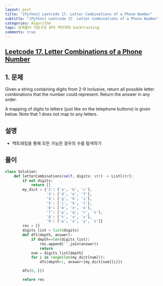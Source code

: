 ```yaml
---
layout: post
title: "[Python] Leetcode 17. Letter Combinations of a Phone Number"
subtitle: "[Python] Leetcode 17. Letter Combinations of a Phone Number"
categories: Algorithm
tags: 문제풀이 자료구조 DFS 백트래킹 backtracking
comments: true
---
```


## [Leetcode 17. Letter Combinations of a Phone Number](https://leetcode.com/problems/letter-combinations-of-a-phone-number/description/?envType=problem-list-v2&envId=hash-table)

## 1. 문제

Given a string containing digits from 2-9 inclusive, return all possible letter combinations that the number could represent. Return the answer in any order.

A mapping of digits to letters (just like on the telephone buttons) is given below. Note that 1 does not map to any letters.


## 설명

- 백트래킹을 통해 모든 가능한 경우의 수를 탐색하기

## 풀이

```python
class Solution:
    def letterCombinations(self, digits: str) -> List[str]:
        if not digits:
            return []
        my_dict = {'2': ['a', 'b', 'c'],
                   '3': ['d', 'e', 'f'],
                   '4': ['g', 'h', 'i'],
                   '5': ['j', 'k', 'l'],
                   '6': ['m', 'n', 'o'],
                   '7': ['p', 'q', 'r', 's'],
                   '8': ['t', 'u', 'v'],
                   '9': ['w', 'x', 'y', 'z']}
        res = []
        digits_list = list(digits)
        def dfs(depth, answer):
            if depth==len(digits_list):
                res.append(''.join(answer))
                return
            num = digits_list[depth]
            for i in range(len(my_dict[num])):
                dfs(depth+1, answer+[my_dict[num][i]])

        dfs(0, [])

        return res
```
